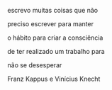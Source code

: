 escrevo muitas coisas que não

preciso escrever para manter

o hábito para criar a consciência

de ter realizado um trabalho para

não se desesperar

Franz Kappus e Vinícius Knecht
